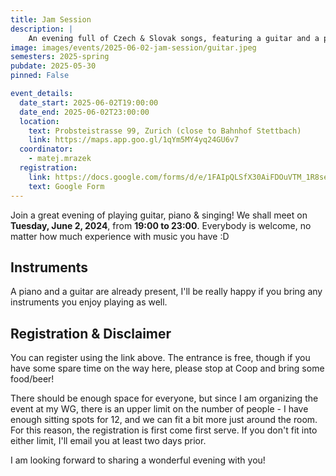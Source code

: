 ```yaml
---
title: Jam Session
description: |
    An evening full of Czech & Slovak songs, featuring a guitar and a piano!
image: images/events/2025-06-02-jam-session/guitar.jpeg
semesters: 2025-spring
pubdate: 2025-05-30
pinned: False

event_details:
  date_start: 2025-06-02T19:00:00
  date_end: 2025-06-02T23:00:00
  location:
    text: Probsteistrasse 99, Zurich (close to Bahnhof Stettbach)
    link: https://maps.app.goo.gl/1qYm5MY4yq24GU6v7
  coordinator: 
    - matej.mrazek
  registration:
    link: https://docs.google.com/forms/d/e/1FAIpQLSfX30AiFDOuVTM_1R8seFAR85WoiNnuGRMv4J05M_MTgcApHQ/viewform?usp=sharing&ouid=104836480148266218699
    text: Google Form
---
```




Join a great evening of playing guitar, piano & singing! We shall meet on **Tuesday, June 2, 2024**, from **19:00 to 23:00**. Everybody is welcome, no matter how much experience with music you have :D

## **Instruments**

A piano and a guitar are already present, I'll be really happy if you bring any instruments you enjoy playing as well.

## **Registration & Disclaimer**

You can register using the link above. The entrance is free, though if you have some spare time on the way here, please stop at Coop and bring some food/beer!

There should be enough space for everyone, but since I am organizing the event at my WG, there is an upper limit on the number of people - I have enough sitting spots for 12, and we can fit a bit more just around the room. For this reason, the registration is first come first serve. If you don't fit into either limit, I'll email you at least two days prior.


I am looking forward to sharing a wonderful evening with you! 
